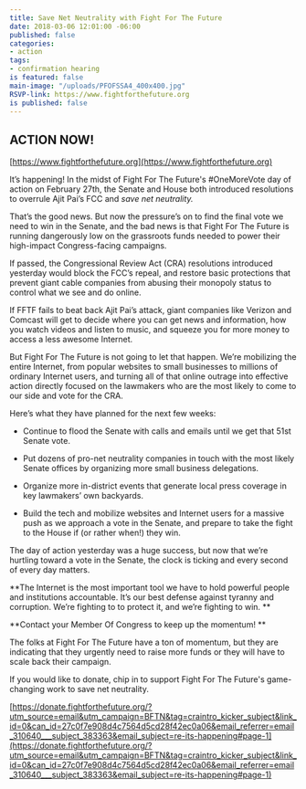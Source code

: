```yaml
---
title: Save Net Neutrality with Fight For The Future
date: 2018-03-06 12:01:00 -06:00
published: false
categories:
- action
tags:
- confirmation hearing
is featured: false
main-image: "/uploads/PFOFSSA4_400x400.jpg"
RSVP-link: https://www.fightforthefuture.org
is published: false
---
```


## ACTION NOW! 

[https://www.fightforthefuture.org](https://www.fightforthefuture.org)

It’s happening! In the midst of Fight For The Future's #OneMoreVote day of action on February 27th, the Senate and House both introduced resolutions to overrule Ajit Pai’s FCC and *save net neutrality.*

That’s the good news. But now the pressure’s on to find the final vote we need to win in the Senate, and the bad news is that Fight For The Future is running dangerously low on the grassroots funds needed to power their high-impact Congress-facing campaigns. 

If passed, the Congressional Review Act (CRA) resolutions introduced yesterday would block the FCC’s repeal, and restore basic protections that prevent giant cable companies from abusing their monopoly status to control what we see and do online.

If FFTF fails to beat back Ajit Pai’s attack, giant companies like Verizon and Comcast will get to decide where you can get news and information, how you watch videos and listen to music, and squeeze you for more money to access a less awesome Internet.

But Fight For The Future is not going to let that happen. We’re mobilizing the entire Internet, from popular websites to small businesses to millions of ordinary Internet users, and turning all of that online outrage into effective action directly focused on the lawmakers who are the most likely to come to our side and vote for the CRA.

Here’s what they have planned for the next few weeks:

* Continue to flood the Senate with calls and emails until we get that 51st Senate vote.

* Put dozens of pro-net neutrality companies in touch with the most likely Senate offices by organizing more small business delegations.

* Organize more in-district events that generate local press coverage in key lawmakers’ own backyards.

* Build the tech and mobilize websites and Internet users for a massive push as we approach a vote in the Senate, and prepare to take the fight to the House if (or rather when!) they win.

The day of action yesterday was a huge success, but now that we’re hurtling toward a vote in the Senate, the clock is ticking and every second of every day matters.

**The Internet is the most important tool we have to hold powerful people and institutions accountable. It’s our best defense against tyranny and corruption. We’re fighting to to protect it, and we’re fighting to win. **

**Contact your Member Of Congress to keep up the momentum! 
**

The folks at Fight For The Future have a ton of momentum, but they are indicating that they urgently need to raise more funds or they will have to scale back their campaign.

If you would like to donate, chip in to support Fight For The Future's game-changing work to save net neutrality. 

[https://donate.fightforthefuture.org/?utm_source=email&utm_campaign=BFTN&tag=craintro_kicker_subject&link_id=0&can_id=27c0f7e908d4c7564d5cd28f42ec0a06&email_referrer=email_310640___subject_383363&email_subject=re-its-happening#page-1](https://donate.fightforthefuture.org/?utm_source=email&utm_campaign=BFTN&tag=craintro_kicker_subject&link_id=0&can_id=27c0f7e908d4c7564d5cd28f42ec0a06&email_referrer=email_310640___subject_383363&email_subject=re-its-happening#page-1)